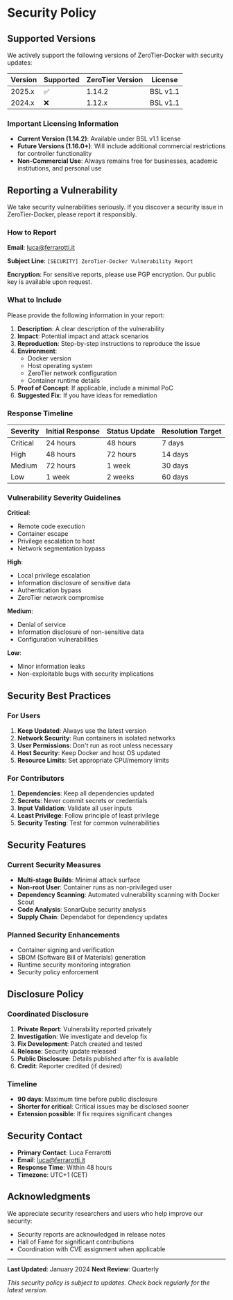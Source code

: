 # Security Policy

## Supported Versions

We actively support the following versions of ZeroTier-Docker with security updates:

| Version | Supported          | ZeroTier Version | License |
| ------- | ------------------ | ---------------- | ------- |
| 2025.x  | :white_check_mark: | 1.14.2          | BSL v1.1 |
| 2024.x  | :x:                | 1.12.x          | BSL v1.1 |

### Important Licensing Information

- **Current Version (1.14.2)**: Available under BSL v1.1 license
- **Future Versions (1.16.0+)**: Will include additional commercial restrictions for controller functionality
- **Non-Commercial Use**: Always remains free for businesses, academic institutions, and personal use

## Reporting a Vulnerability

We take security vulnerabilities seriously. If you discover a security issue in ZeroTier-Docker, please report it responsibly.

### How to Report

**Email**: luca@ferrarotti.it

**Subject Line**: `[SECURITY] ZeroTier-Docker Vulnerability Report`

**Encryption**: For sensitive reports, please use PGP encryption. Our public key is available upon request.

### What to Include

Please provide the following information in your report:

1. **Description**: A clear description of the vulnerability
2. **Impact**: Potential impact and attack scenarios
3. **Reproduction**: Step-by-step instructions to reproduce the issue
4. **Environment**: 
   - Docker version
   - Host operating system
   - ZeroTier network configuration
   - Container runtime details
5. **Proof of Concept**: If applicable, include a minimal PoC
6. **Suggested Fix**: If you have ideas for remediation

### Response Timeline

| Severity | Initial Response | Status Update | Resolution Target |
|----------|------------------|---------------|-------------------|
| Critical | 24 hours | 48 hours | 7 days |
| High | 48 hours | 72 hours | 14 days |
| Medium | 72 hours | 1 week | 30 days |
| Low | 1 week | 2 weeks | 60 days |

### Vulnerability Severity Guidelines

**Critical**: 
- Remote code execution
- Container escape
- Privilege escalation to host
- Network segmentation bypass

**High**:
- Local privilege escalation
- Information disclosure of sensitive data
- Authentication bypass
- ZeroTier network compromise

**Medium**:
- Denial of service
- Information disclosure of non-sensitive data
- Configuration vulnerabilities

**Low**:
- Minor information leaks
- Non-exploitable bugs with security implications

## Security Best Practices

### For Users

1. **Keep Updated**: Always use the latest version
2. **Network Security**: Run containers in isolated networks
3. **User Permissions**: Don't run as root unless necessary
4. **Host Security**: Keep Docker and host OS updated
5. **Resource Limits**: Set appropriate CPU/memory limits

### For Contributors

1. **Dependencies**: Keep all dependencies updated
2. **Secrets**: Never commit secrets or credentials
3. **Input Validation**: Validate all user inputs
4. **Least Privilege**: Follow principle of least privilege
5. **Security Testing**: Test for common vulnerabilities

## Security Features

### Current Security Measures

- **Multi-stage Builds**: Minimal attack surface
- **Non-root User**: Container runs as non-privileged user
- **Dependency Scanning**: Automated vulnerability scanning with Docker Scout
- **Code Analysis**: SonarQube security analysis
- **Supply Chain**: Dependabot for dependency updates

### Planned Security Enhancements

- Container signing and verification
- SBOM (Software Bill of Materials) generation
- Runtime security monitoring integration
- Security policy enforcement

## Disclosure Policy

### Coordinated Disclosure

1. **Private Report**: Vulnerability reported privately
2. **Investigation**: We investigate and develop fix
3. **Fix Development**: Patch created and tested
4. **Release**: Security update released
5. **Public Disclosure**: Details published after fix is available
6. **Credit**: Reporter credited (if desired)

### Timeline

- **90 days**: Maximum time before public disclosure
- **Shorter for critical**: Critical issues may be disclosed sooner
- **Extension possible**: If fix requires significant changes

## Security Contact

- **Primary Contact**: Luca Ferrarotti
- **Email**: [luca@ferrarotti.it](mailto:luca@ferrarotti.it)
- **Response Time**: Within 48 hours
- **Timezone**: UTC+1 (CET)

## Acknowledgments

We appreciate security researchers and users who help improve our security:

- Security reports are acknowledged in release notes
- Hall of Fame for significant contributions
- Coordination with CVE assignment when applicable

---

**Last Updated**: January 2024
**Next Review**: Quarterly

*This security policy is subject to updates. Check back regularly for the latest version.*